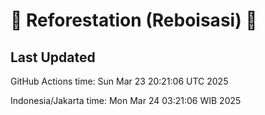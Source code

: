 
# 🌳 Reforestation (Reboisasi) 🌲

## Last Updated

GitHub Actions time: Sun Mar 23 20:21:06 UTC 2025

Indonesia/Jakarta time: Mon Mar 24 03:21:06 WIB 2025
